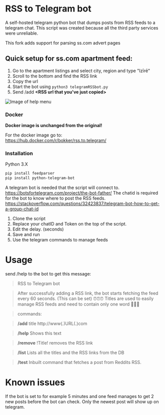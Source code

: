 

# RSS to Telegram bot
A self-hosted telegram python bot that dumps posts from RSS feeds to a telegram chat. This script was created because all the third party services were unreliable. 

This fork adds support for parsing ss.com advert pages

## Quick setup for ss.com apartment feed:
1. Go to the apartment listings and select city, region and type "Izīrē"
2. Scroll to the bottom and find the RSS link
3. Copy the url
4. Start the bot using `python3 telegramRSSbot.py`
5. Send /add **<feed name>** **<RSS url that you've just copied>**

![Image of help menu](https://bokker.github.io/telegram.png)

### Docker
**Docker image is unchanged from the original!**

For the docker image go to: https://hub.docker.com/r/bokker/rss.to.telegram/

### Installation
Python 3.X
```sh 
pip install feedparser
pip install python-telegram-bot
```

A telegram bot is needed that the script will connect to. https://botsfortelegram.com/project/the-bot-father/
The chatid is required for the bot to know where to post the RSS feeds. https://stackoverflow.com/questions/32423837/telegram-bot-how-to-get-a-group-chat-id

1. Clone the script
2. Replace your chatID and Token on the top of the script.
3. Edit the delay. (seconds)
4. Save and run
5. Use the telegram commands to manage feeds 

# Usage
send /help to the bot to get this message: 

>RSS to Telegram bot

>After successfully adding a RSS link, the bot starts fetching the feed every 60 seconds. (This can be set) ⏰⏰⏰
>Titles are used to easily manage RSS feeds and need to contain only one word 📝📝📝

>commands:

>**/add** title http://www(.)URL(.)com

>**/help** Shows this text 

>**/remove** !Title! removes the RSS link

>**/list** Lists all the titles and the RSS links from the DB

>**/test** Inbuilt command that fetches a post from Reddits RSS.


# Known issues
 If the bot is set to for example 5 minutes and one feed manages to get 2 new posts before the bot can check. Only the newest post will show up on telegram.

